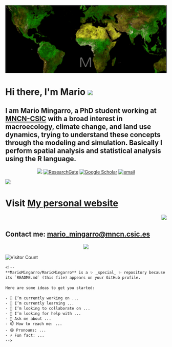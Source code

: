 <img src="https://github.com/MarioMingarro/MarioMingarro/blob/main/MM.gif" width="1000">

# Hi there, I'm Mario <img src="https://media.giphy.com/media/12oufCB0MyZ1Go/giphy.gif" width="50">

## I am Mario Mingarro, a PhD student working at [MNCN-CSIC](https://www.mncn.csic.es) with a broad interest in macroecology, climate change, and land use dynamics, trying to understand these concepts through the modeling and simulation. Basically I perform spatial analysis and statistical analysis using the R language.

<p align="center">
  <a href="https://github.com/MarioMingarro"><img src="https://img.icons8.com/color-glass/48/000000/github.png"></a>
  <a href="https://www.researchgate.net/profile/Mario-Mingarro"><img src="https://img.icons8.com/external-tal-revivo-color-tal-revivo/48/000000/external-researchgate-a-social-networking-site-for-scientists-and-researchers-to-share-papers-logo-color-tal-revivo.png" alt="ResearchGate"></a>
  <a href="https://scholar.google.es/citations?user=YmdLztkAAAAJ&hl=esmncn"><img src="https://img.icons8.com/color/48/000000/google-scholar--v3.png" alt="Google Scholar"></a>
 <a href="mailto:mario_mingarro@mncn.csic.es"><img src="https://img.icons8.com/color/48/000000/gmail--v1.png" alt="email"/></a>


<p align="left">
<img src="https://readme-typing-svg.herokuapp.com?font=monospace&color=cb6d51&size=25center=true&vCenter=true&lines=Pleas+visit+my+personal+website"></a>

# Visit [My personal website](https://mmingarro.netlify.app/post/)



<p align="right">
<img src="https://readme-typing-svg.herokuapp.com?font=monospace&color=00ffd2&size=25&center=true&vCenter=true&lines=Connect+with+me"></a>

## Contact me: mario_mingarro@mncn.csic.es

<p align="center">
<img src="https://media.giphy.com/media/MXA8QkWdYxgE2dWZ1I/giphy.gif" width="230"/></a>


![Visitor Count](https://profile-counter.glitch.me/mariomingarro/count.svg)
```
<!--
**MarioMingarro/MarioMingarro** is a ✨ _special_ ✨ repository because its `README.md` (this file) appears on your GitHub profile.

Here are some ideas to get you started:

- 🔭 I’m currently working on ...
- 🌱 I’m currently learning ...
- 👯 I’m looking to collaborate on ...
- 🤔 I’m looking for help with ...
- 💬 Ask me about ...
- 📫 How to reach me: ...
- 😄 Pronouns: ...
- ⚡ Fun fact: ...
-->

